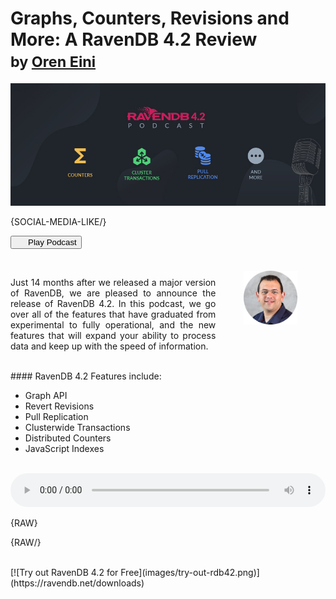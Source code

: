 # Graphs, Counters, Revisions and More: A RavenDB 4.2 Review<br/><small>by <a href="mailto:ayende@hibernatingrhinos.com">Oren Eini</a></small>

![Graphs, Counters, Revisions and More: A RavenDB 4.2 Review](images/ravendb-42-review-graphs-counters-revisions-and-more.jpg)

{SOCIAL-MEDIA-LIKE/}

<head>
  <script type="text/javascript">
      $(function () {
          $('[data-toggle="tooltip"]').tooltip();
      });
  </script>
</head>

<p class="text-center">
<button id="podcast-play-button" class="play-button" style=""><i class="icon-play" style="margin-right:20px"></i>Play Podcast</button>
</p>



<br>

 <img src="images/oren.png" style="float: right; width: 17%; margin: 45px; margin-top: -10px;"><p style="text-align: justify">Just 14 months after we released a major version of RavenDB, we are pleased to announce the release of RavenDB 4.2. In this podcast, we go over all of the features that have graduated from experimental to fully operational, and the new features that will expand your ability to process data and keep up with the speed of information.</p>


<br>
#### RavenDB 4.2 Features include:
<ul>
    <li>Graph API<i class="icon-experimental text-experimental" data-toggle="tooltip" data-placement="top" title="Experimental" data-original-title="Experimental"></i></li>
    <li>Revert Revisions</li>
    <li>Pull Replication</li>
    <li>Clusterwide Transactions</li>
    <li>Distributed Counters</li>
    <li>JavaScript Indexes</li>
    </ul>
<br>
<audio id="podcast-audio" controls="" style="width: 100%">
  <source src="https://s3-us-west-2.amazonaws.com/static.ravendb.net/2019-04-29-podcast-ravendb-42.ogg" type="audio/ogg">
  <source src="https://s3-us-west-2.amazonaws.com/static.ravendb.net/2019-04-29-podcast-ravendb-42.mp3" type="audio/mpeg">
  Your browser does not support the audio element.
</audio>

{RAW}
<script>

function changeButtonToPlay(button) {
  button.className = "play-button";
  button.innerHTML = "<i class=\"icon-play\" style=\"margin-right:20px\"></i> Play Podcast"
}

function changeButtonToPause(button) {
  button.className = "play-button is-playing";
  button.innerHTML = "<i class=\"icon-pause\" style=\"margin-right:20px\"></i> Pause";
}

var audioElement = document.getElementById('podcast-audio');

audioElement.addEventListener("play", function() {
  var button = document.querySelector("#podcast-play-button");
  changeButtonToPause(button);
});

audioElement.addEventListener("pause", function() {
  var button = document.querySelector("#podcast-play-button");
  changeButtonToPlay(button);
});


document.querySelector("#podcast-play-button").addEventListener("click", function(){
  var audio = document.getElementById('podcast-audio');

  if(this.className === "play-button is-playing"){
    changeButtonToPlay(this);
    audio.pause();
  } else{
    changeButtonToPause(this);
    audio.play();
  }

});

</script>
{RAW/}

<br>
[![Try out RavenDB 4.2 for Free](images/try-out-rdb42.png)](https://ravendb.net/downloads)
